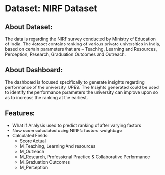 # Dataset: NIRF Dataset
## About Dataset:
The data is regarding the NIRF survey conducted by Ministry of Education of India. The dataset contains ranking of various private universities in India, based on certain parameters that are – Teaching, Learning and Resources, Perception, Research, Graduation Outcomes and Outreach. 
## About Dashboard:
The dashboard is focused specifically to generate insights regarding performance of the university, UPES. The Insights generated could be used to identify the performance parameters the university can improve upon so as to increase the ranking at the earliest.
## Features:
*	What if Analysis used to predict ranking of after varying factors
*	New score calculated using NIRF’s factors’ weightage
*	Calculated Fields:
    * Score Actual
    * M_Teaching, Learning And resources
    * M_Outreach
    * M_Research, Professional Practice & Collaborative Performance 
    * M_Graduation Outcomes 
    * M_Perception
